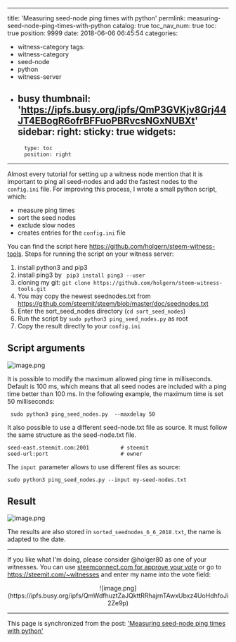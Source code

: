 
---
title: 'Measuring seed-node ping times with python'
permlink: measuring-seed-node-ping-times-with-python
catalog: true
toc_nav_num: true
toc: true
position: 9999
date: 2018-06-06 06:45:54
categories:
- witness-category
tags:
- witness-category
- seed-node
- python
- witness-server
- busy
thumbnail: 'https://ipfs.busy.org/ipfs/QmP3GVKjv8Grj44JT4EBogR6ofrBFFuoPBRvcsNGxNUBXt'
sidebar:
    right:
        sticky: true
widgets:
    -
        type: toc
        position: right
---


Almost every tutorial for setting up a witness node mention that it is important to ping all seed-nodes and add the fastest nodes to the `config.ini` file. For improving this process, I wrote a small python script, which:

* measure ping times
* sort the seed nodes
* exclude slow nodes
* creates entries for the  `config.ini` file

You can find the script here https://github.com/holgern/steem-witness-tools. Steps for running the script on your witness server:

1. install python3 and pip3
2. install ping3 by  ` pip3 install ping3 --user` 
3. cloning my git:   `git clone https://github.com/holgern/steem-witness-tools.git`
4. You may copy the newest seednodes.txt from https://github.com/steemit/steem/blob/master/doc/seednodes.txt
5. Enter the sort_seed_nodes directory (`cd sort_seed_nodes`)
6. Run the script by   `sudo python3 ping_seed_nodes.py` as root
7. Copy the result directly to your `config.ini`

## Script arguments
![image.png](https://ipfs.busy.org/ipfs/QmP3GVKjv8Grj44JT4EBogR6ofrBFFuoPBRvcsNGxNUBXt)

It is possible to modify the maximum allowed ping time in milliseconds. Default is 100 ms, which means that all seed nodes are included with a ping time better than 100 ms. In the following example, the maximum time is set 50 milliseconds:
```
 sudo python3 ping_seed_nodes.py  --maxdelay 50
```

It also possible to use a different seed-node.txt file as source. It must follow the same structure as the seed-node.txt file.
```
seed-east.steemit.com:2001          # steemit
seed-url:port                       # owner
```
The `input `parameter allows to use different files as source:
```
sudo python3 ping_seed_nodes.py --input my-seed-nodes.txt
```
## Result
![image.png](https://ipfs.busy.org/ipfs/QmR2eytxv2pjcZyje6mbmvcHpEhK9sEngFpq3Xf47LiMuM)

The results are also stored in `sorted_seednodes_6_6_2018.txt`, the name is adapted to the date.

___
If you like what I'm doing, please consider @holger80 as one of your witnesses. You can use [steemconnect.com for approve your vote](https://v2.steemconnect.com/sign/account-witness-vote?witness=holger80&approve=1) or go to https://steemit.com/~witnesses and enter my name into the vote field:
<center>
![image.png](https://ipfs.busy.org/ipfs/QmWdfhuztZaJQkttRRhajrnTAwxUbxz4UoHdhfoJi2Ze9p)
</center>

- - -

This page is synchronized from the post: ['Measuring seed-node ping times with python'](https://steemit.com/@holger80/measuring-seed-node-ping-times-with-python)
